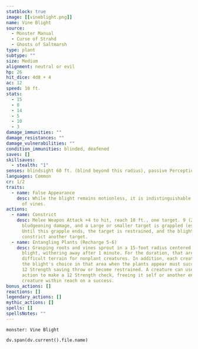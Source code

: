 ```yaml
---
statblock: true
image: [[vineblight.png]]
name: Vine Blight
source:
  - Monster Manual
  - Curse of Strahd
  - Ghosts of Saltmarsh
type: plant
subtype: ""
size: Medium
alignment: neutral or evil
hp: 26
hit_dice: 4d8 + 4
ac: 12
speed: 10 ft.
stats:
  - 15
  - 8
  - 14
  - 5
  - 10
  - 3
damage_immunities: ""
damage_resistances: ""
damage_vulnerabilities: ""
condition_immunities: blinded, deafened
saves: []
skillsaves:
  - stealth: "1"
senses: blindsight 60 ft. (blind beyond this radius), passive Perception 10
languages: Common
cr: 1/2
traits:
  - name: False Appearance
    desc: While the blight remains motionless, it is indistinguishable from a tangle
      of vines.
actions:
  - name: Constrict
    desc: Melee Weapon Attack +4 to hit, reach 10 ft., one target. 9 (2d6 + 2)
      bludgeoning damage, and a Large or smaller target is grappled (escape 12).
      Until this grapple ends, the target is restrained, and the blight can't
      constrict another target.
  - name: Entangling Plants (Recharge 5-6)
    desc: Grasping roots and vines sprout in a 15-foot radius centered on the
      blight, withering away after 1 minute. For the duration, that area is
      difficult terrain for nonplant creatures. In addition, each creature of
      the blight's choice in that area when the plants appear must succeed on a
      12 Strength saving throw or become restrained. A creature can use its
      action to make a 12 Strength check, freeing it self or another entangled
      creature within reach on a success.
bonus_actions: []
reactions: []
legendary_actions: []
mythic_actions: []
spells: []
spellsNotes: ""
---
```


```statblock
monster: Vine Blight
```

```dataviewjs
dv.span(dv.current().file.name)
```